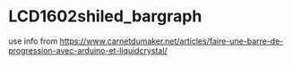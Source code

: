 # LCD1602shiled_bargraph
use info from https://www.carnetdumaker.net/articles/faire-une-barre-de-progression-avec-arduino-et-liquidcrystal/
